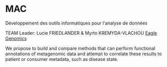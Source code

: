 # MAC
Développement des outils informatiques pour l'analyse de données

TEAM Leader: Lucie FRIEDLANDER & Myrto KREMYDA-VLACHOU [Eagle Genomics](https://www.eaglegenomics.com/)

We propose to build and compare methods that can perform functional annotations of metagenomic data and attempt to correlate these results to patient or consumer metadata, such as disease state. 

